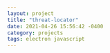 ```yaml
---
layout: project
title: "threat-locator"
date: 2021-04-26 15:56:42 -0400
category: projects
tags: electron javascript
---
```

